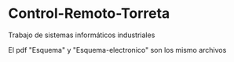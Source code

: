 # Control-Remoto-Torreta
Trabajo de sistemas informáticos industriales

El pdf "Esquema" y "Esquema-electronico" son los mismo archivos
